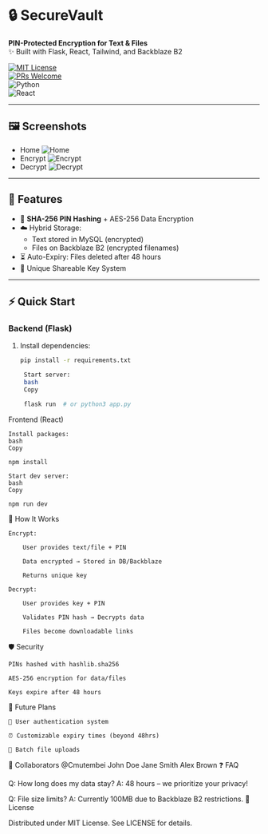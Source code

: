 # 🔒 SecureVault  
**PIN-Protected Encryption for Text & Files**  
✨ Built with Flask, React, Tailwind, and Backblaze B2  

[![MIT License](https://img.shields.io/badge/License-MIT-green.svg)](LICENSE)  
[![PRs Welcome](https://img.shields.io/badge/PRs-Welcome-%23ff69b4)](CONTRIBUTING.md)  
![Python](https://img.shields.io/badge/Python-3.10%2B-blue)  
![React](https://img.shields.io/badge/React-18.0%2B-%2361DAFB)  

---

## 🖼️ Screenshots  

- Home
![Home](https://github.com/user-attachments/assets/6694cb47-e48e-45b0-80f3-7fcacc6efb10)
- Encrypt
![Encrypt](https://github.com/user-attachments/assets/7184c48c-cdc7-419c-9b82-c36b4e32f8e5)
- Decrypt 
![Decrypt](https://github.com/user-attachments/assets/89b1feef-7d24-49ef-a162-f41c3f548428)

---


## 🚀 Features  
- 🔐 **SHA-256 PIN Hashing** + AES-256 Data Encryption  
- ☁️ Hybrid Storage:  
  - Text stored in MySQL (encrypted)  
  - Files on Backblaze B2 (encrypted filenames)  
- ⏳ Auto-Expiry: Files deleted after 48 hours  
- 🔑 Unique Shareable Key System  

---

## ⚡ Quick Start  

### Backend (Flask)  
1. Install dependencies:  
   ```bash
   pip install -r requirements.txt

    Start server:
    bash
    Copy

    flask run  # or python3 app.py

Frontend (React)

    Install packages:
    bash
    Copy

    npm install

    Start dev server:
    bash
    Copy

    npm run dev

🔧 How It Works

    Encrypt:

        User provides text/file + PIN

        Data encrypted → Stored in DB/Backblaze

        Returns unique key

    Decrypt:

        User provides key + PIN

        Validates PIN hash → Decrypts data

        Files become downloadable links

🛡️ Security

    PINs hashed with hashlib.sha256

    AES-256 encryption for data/files

    Keys expire after 48 hours

🌟 Future Plans

    🔑 User authentication system

    ⏰ Customizable expiry times (beyond 48hrs)

    📁 Batch file uploads

👥 Collaborators
@Cmutembei 
John Doe	Jane Smith	Alex Brown
❓ FAQ

Q: How long does my data stay?
A: 48 hours – we prioritize your privacy!

Q: File size limits?
A: Currently 100MB due to Backblaze B2 restrictions.
📜 License

Distributed under MIT License. See LICENSE for details.
